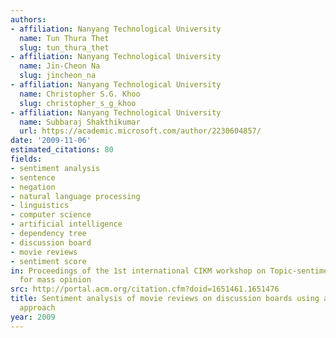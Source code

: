 ```yaml
---
authors:
- affiliation: Nanyang Technological University
  name: Tun Thura Thet
  slug: tun_thura_thet
- affiliation: Nanyang Technological University
  name: Jin-Cheon Na
  slug: jincheon_na
- affiliation: Nanyang Technological University
  name: Christopher S.G. Khoo
  slug: christopher_s_g_khoo
- affiliation: Nanyang Technological University
  name: Subbaraj Shakthikumar
  url: https://academic.microsoft.com/author/2230604857/
date: '2009-11-06'
estimated_citations: 80
fields:
- sentiment analysis
- sentence
- negation
- natural language processing
- linguistics
- computer science
- artificial intelligence
- dependency tree
- discussion board
- movie reviews
- sentiment score
in: Proceedings of the 1st international CIKM workshop on Topic-sentiment analysis
  for mass opinion
src: http://portal.acm.org/citation.cfm?doid=1651461.1651476
title: Sentiment analysis of movie reviews on discussion boards using a linguistic
  approach
year: 2009
---
```

